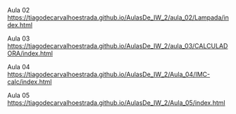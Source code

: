Aula 02
https://tiagodecarvalhoestrada.github.io/AulasDe_IW_2/aula_02/Lampada/index.html

Aula 03
https://tiagodecarvalhoestrada.github.io/AulasDe_IW_2/aula_03/CALCULADORA/index.html

Aula 04
https://tiagodecarvalhoestrada.github.io/AulasDe_IW_2/Aula_04/IMC-calc/index.html

Aula 05
https://tiagodecarvalhoestrada.github.io/AulasDe_IW_2/Aula_05/index.html


